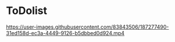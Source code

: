 # ToDolist


https://user-images.githubusercontent.com/83843506/187277490-31ed158d-ec3a-4449-9126-b5dbbed0d924.mp4

